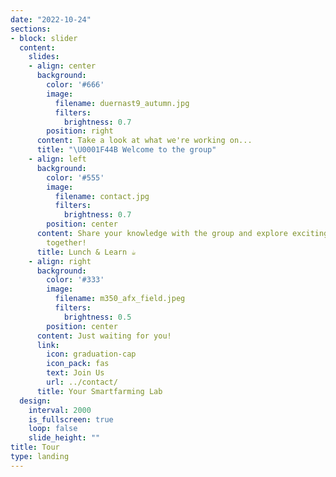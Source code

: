```yaml
---
date: "2022-10-24"
sections:
- block: slider
  content:
    slides:
    - align: center
      background:
        color: '#666'
        image:
          filename: duernast9_autumn.jpg
          filters:
            brightness: 0.7
        position: right
      content: Take a look at what we're working on...
      title: "\U0001F44B Welcome to the group"
    - align: left
      background:
        color: '#555'
        image:
          filename: contact.jpg
          filters:
            brightness: 0.7
        position: center
      content: Share your knowledge with the group and explore exciting new topics
        together!
      title: Lunch & Learn ☕️
    - align: right
      background:
        color: '#333'
        image:
          filename: m350_afx_field.jpeg
          filters:
            brightness: 0.5
        position: center
      content: Just waiting for you!
      link:
        icon: graduation-cap
        icon_pack: fas
        text: Join Us
        url: ../contact/
      title: Your Smartfarming Lab
  design:
    interval: 2000
    is_fullscreen: true
    loop: false
    slide_height: ""
title: Tour
type: landing
---
```

